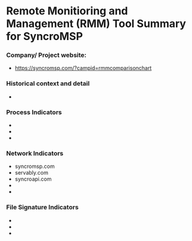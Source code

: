 # Remote Monitioring and Management (RMM) Tool Summary for SyncroMSP

### Company/ Project website:
- https://syncromsp.com/?campid=rmmcomparisonchart

### Historical context and detail
- 

### Process Indicators
- 
- 
- 

### Network Indicators
- syncromsp.com
- servably.com
- syncroapi.com
- 
-

### File Signature Indicators
- 
-
-